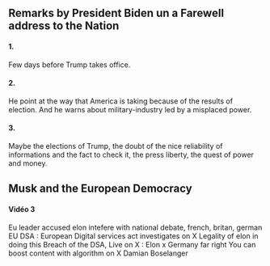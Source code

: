 ## Remarks by President Biden un a Farewell address to the Nation
#### 1.
Few days before Trump takes office. 

#### 2.
He point at the way that America is taking because of the results of election. And he warns about military-industry led by a misplaced power. 

#### 3.
Maybe the elections of Trump, the doubt of the nice reliability of informations and the fact to check it, the press liberty, the quest of power and money. 

## Musk and the European Democracy
#### Vidéo 3
Eu leader accused elon intefere with national debate, 
french, britan, german
EU DSA : European Digital services act investigates on X
Legality of elon in doing this
Breach of the DSA,
Live on X : Elon x Germany far right 
You can boost content with algorithm on X Damian Boselanger

